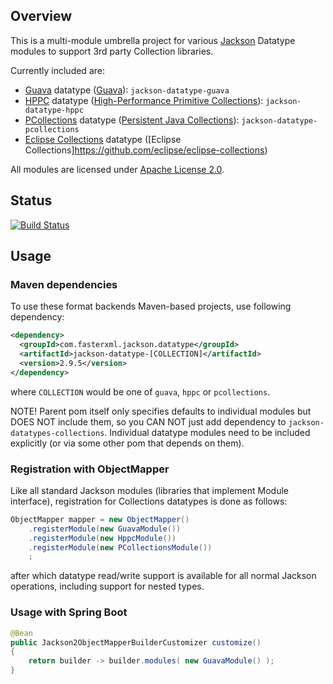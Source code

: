 ## Overview

This is a multi-module umbrella project for various [Jackson](../../../jackson)
Datatype modules to support 3rd party Collection libraries.

Currently included are:

* [Guava](guava/) datatype ([Guava](http://code.google.com/p/guava-libraries/)): `jackson-datatype-guava`
* [HPPC](hppc/) datatype ([High-Performance Primitive Collections](https://labs.carrotsearch.com/hppc.html)): `jackson-datatype-hppc`
* [PCollections](pcollections/) datatype ([Persistent Java Collections](http://pcollections.org)): `jackson-datatype-pcollections`
* [Eclipse Collections](eclipse-collections/) datatype ([Eclipse Collections]https://github.com/eclipse/eclipse-collections)

All modules are licensed under [Apache License 2.0](http://www.apache.org/licenses/LICENSE-2.0.txt).

## Status

[![Build Status](https://travis-ci.org/FasterXML/jackson-datatypes-collections.svg)](https://travis-ci.org/FasterXML/jackson-datatypes-collections)

## Usage

### Maven dependencies

To use these format backends Maven-based projects, use following dependency:

```xml
<dependency>
  <groupId>com.fasterxml.jackson.datatype</groupId>
  <artifactId>jackson-datatype-[COLLECTION]</artifactId>
  <version>2.9.5</version>
</dependency>
```

where `COLLECTION` would be one of `guava`, `hppc` or `pcollections`.

NOTE! Parent pom itself only specifies defaults to individual modules but
DOES NOT include them, so you CAN NOT just add dependency to `jackson-datatypes-collections`.
Individual datatype modules need to be included explicitly (or via some other pom
that depends on them).

### Registration with ObjectMapper

Like all standard Jackson modules (libraries that implement Module interface), registration for Collections
datatypes is done as follows:

```java
ObjectMapper mapper = new ObjectMapper()
    .registerModule(new GuavaModule())
    .registerModule(new HppcModule())
    .registerModule(new PCollectionsModule())
    ;
```

after which datatype read/write support is available for all normal Jackson operations,
including support for nested types.

### Usage with Spring Boot

```java
@Bean
public Jackson2ObjectMapperBuilderCustomizer customize()
{
    return builder -> builder.modules( new GuavaModule() );
}
```
